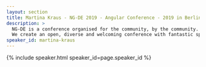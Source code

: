 ```yaml
---
layout: section
title: Martina Kraus - NG-DE 2019 - Angular Conference - 2019 in Berlin
description: >
  NG-DE is a conference organised for the community, by the community.
  We create an open, diverse and welcoming conference with fantastic speakers and a warm and friendly environment. 
speaker_id: martina-kraus
---
```


{% include speaker.html speaker_id=page.speaker_id %}
